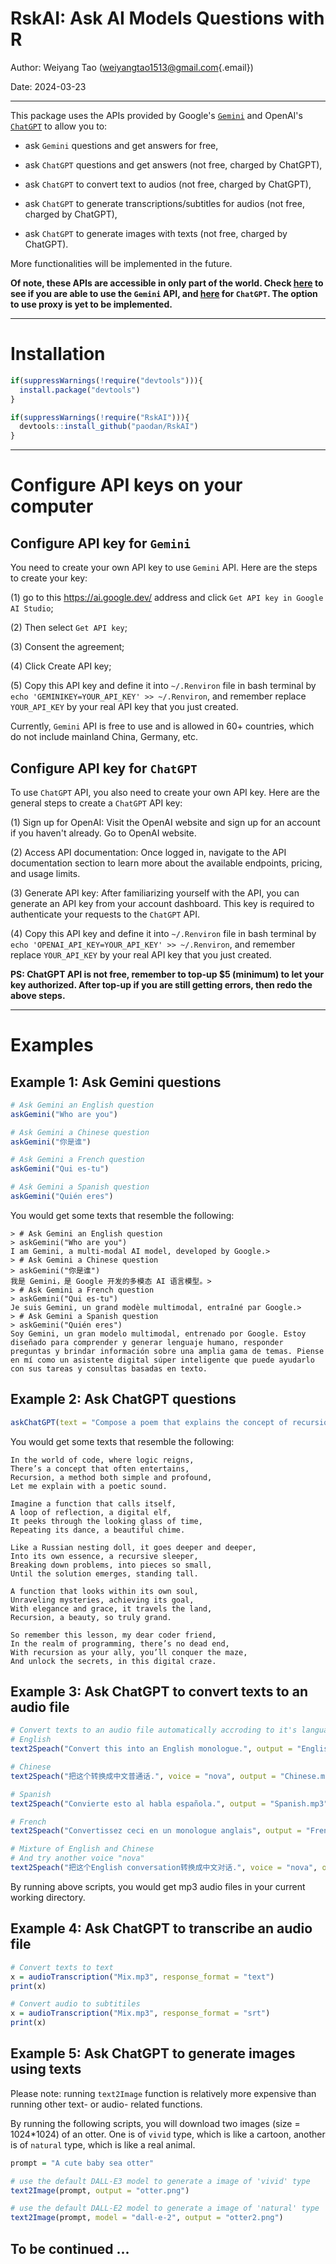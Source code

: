 # RskAI: Ask AI Models Questions with R

Author: Weiyang Tao ([weiyangtao1513\@gmail.com](mailto:weiyangtao1513@gmail.com){.email})

Date: 2024-03-23

------------------------------------------------------------------------

This package uses the APIs provided by Google's [`Gemini`](https://ai.google.dev/) and OpenAI's [`ChatGPT`](https://platform.openai.com/docs/overview) to allow you to:

-   ask `Gemini` questions and get answers for free,

-   ask `ChatGPT` questions and get answers (not free, charged by ChatGPT),

-   ask `ChatGPT` to convert text to audios (not free, charged by ChatGPT),

-   ask `ChatGPT` to generate transcriptions/subtitles for audios (not free, charged by ChatGPT),

-   ask `ChatGPT` to generate images with texts (not free, charged by ChatGPT).

More functionalities will be implemented in the future.

**Of note, these APIs are accessible in only part of the world. Check [here](https://ai.google.dev/available_regions) to see if you are able to use the `Gemini` API, and [here](https://platform.openai.com/docs/supported-countries) for `ChatGPT`. The option to use proxy is yet to be implemented.**

------------------------------------------------------------------------

# Installation

``` r
if(suppressWarnings(!require("devtools"))){
  install.package("devtools")
}

if(suppressWarnings(!require("RskAI"))){
  devtools::install_github("paodan/RskAI")
}
```

------------------------------------------------------------------------

# Configure API keys on your computer

## Configure API key for `Gemini`

You need to create your own API key to use `Gemini` API. Here are the steps to create your key:

(1) go to this <https://ai.google.dev/> address and click `Get API key in Google AI Studio`;

(2) Then select `Get API key`;

(3) Consent the agreement;

(4) Click Create API key;

(5) Copy this API key and define it into `~/.Renviron` file in bash terminal by `echo 'GEMINIKEY=YOUR_API_KEY' >> ~/.Renviron`, and remember replace `YOUR_API_KEY` by your real API key that you just created.

Currently, `Gemini` API is free to use and is allowed in 60+ countries, which do not include mainland China, Germany, etc.

## Configure API key for `ChatGPT`

To use `ChatGPT` API, you also need to create your own API key. Here are the general steps to create a `ChatGPT` API key:

(1) Sign up for OpenAI: Visit the OpenAI website and sign up for an account if you haven't already. Go to OpenAI website.

(2) Access API documentation: Once logged in, navigate to the API documentation section to learn more about the available endpoints, pricing, and usage limits.

(3) Generate API key: After familiarizing yourself with the API, you can generate an API key from your account dashboard. This key is required to authenticate your requests to the `ChatGPT` API.

(4) Copy this API key and define it into `~/.Renviron` file in bash terminal by `echo 'OPENAI_API_KEY=YOUR_API_KEY' >> ~/.Renviron`, and remember replace `YOUR_API_KEY` by your real API key that you just created.

**PS: ChatGPT API is not free, remember to top-up \$5 (minimum) to let your key authorized. After top-up if you are still getting errors, then redo the above steps.**

------------------------------------------------------------------------

# Examples

## Example 1: Ask Gemini questions

``` r
# Ask Gemini an English question
askGemini("Who are you")

# Ask Gemini a Chinese question
askGemini("你是谁")

# Ask Gemini a French question
askGemini("Qui es-tu")

# Ask Gemini a Spanish question
askGemini("Quién eres")
```

You would get some texts that resemble the following:

```         
> # Ask Gemini an English question
> askGemini("Who are you")
I am Gemini, a multi-modal AI model, developed by Google.> 
> # Ask Gemini a Chinese question
> askGemini("你是谁")
我是 Gemini，是 Google 开发的多模态 AI 语言模型。> 
> # Ask Gemini a French question
> askGemini("Qui es-tu")
Je suis Gemini, un grand modèle multimodal, entraîné par Google.> 
> # Ask Gemini a Spanish question
> askGemini("Quién eres")
Soy Gemini, un gran modelo multimodal, entrenado por Google. Estoy diseñado para comprender y generar lenguaje humano, responder preguntas y brindar información sobre una amplia gama de temas. Piense en mí como un asistente digital súper inteligente que puede ayudarlo con sus tareas y consultas basadas en texto.
```

## Example 2: Ask ChatGPT questions

``` r
askChatGPT(text = "Compose a poem that explains the concept of recursion in programming.")
```

You would get some texts that resemble the following:

```         
In the world of code, where logic reigns,
There’s a concept that often entertains,
Recursion, a method both simple and profound,
Let me explain with a poetic sound.

Imagine a function that calls itself,
A loop of reflection, a digital elf,
It peeks through the looking glass of time,
Repeating its dance, a beautiful chime.

Like a Russian nesting doll, it goes deeper and deeper,
Into its own essence, a recursive sleeper,
Breaking down problems, into pieces so small,
Until the solution emerges, standing tall.

A function that looks within its own soul,
Unraveling mysteries, achieving its goal,
With elegance and grace, it travels the land,
Recursion, a beauty, so truly grand.

So remember this lesson, my dear coder friend,
In the realm of programming, there’s no dead end,
With recursion as your ally, you’ll conquer the maze,
And unlock the secrets, in this digital craze.
```

## Example 3: Ask ChatGPT to convert texts to an audio file

``` r
# Convert texts to an audio file automatically accroding to it's language
# English
text2Speach("Convert this into an English monologue.", output = "English.mp3")

# Chinese
text2Speach("把这个转换成中文普通话.", voice = "nova", output = "Chinese.mp3")

# Spanish
text2Speach("Convierte esto al habla española.", output = "Spanish.mp3")

# French
text2Speach("Convertissez ceci en un monologue anglais", output = "French.mp3")

# Mixture of English and Chinese
# And try another voice "nova"
text2Speach("把这个English conversation转换成中文对话.", voice = "nova", output = "Mix.mp3")
```

By running above scripts, you would get mp3 audio files in your current working directory.

## Example 4: Ask ChatGPT to transcribe an audio file

``` r
# Convert texts to text
x = audioTranscription("Mix.mp3", response_format = "text")
print(x)

# Convert audio to subtitiles
x = audioTranscription("Mix.mp3", response_format = "srt")
print(x)
```

## Example 5: Ask ChatGPT to generate images using texts

Please note: running `text2Image` function is relatively more expensive than running other text- or audio- related functions.

By running the following scripts, you will download two images (size = 1024\*1024) of an otter. One is of `vivid` type, which is like a cartoon, another is of `natural` type, which is like a real animal.

``` r
prompt = "A cute baby sea otter"

# use the default DALL-E3 model to generate a image of 'vivid' type
text2Image(prompt, output = "otter.png")

# use the default DALL-E2 model to generate a image of 'natural' type
text2Image(prompt, model = "dall-e-2", output = "otter2.png")
```

## To be continued ...
